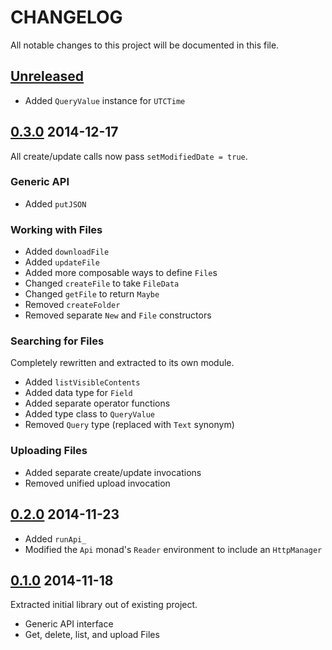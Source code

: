 # CHANGELOG

All notable changes to this project will be documented in this file.

## [Unreleased][]

- Added `QueryValue` instance for `UTCTime`

## [0.3.0][] 2014-12-17

All create/update calls now pass `setModifiedDate = true`.

### Generic API

- Added `putJSON`

### Working with Files

- Added `downloadFile`
- Added `updateFile`
- Added more composable ways to define `File`s
- Changed `createFile` to take `FileData`
- Changed `getFile` to return `Maybe`
- Removed `createFolder`
- Removed separate `New` and `File` constructors

### Searching for Files

Completely rewritten and extracted to its own module.

- Added `listVisibleContents`
- Added data type for `Field`
- Added separate operator functions
- Added type class to `QueryValue`
- Removed `Query` type (replaced with `Text` synonym)

### Uploading Files

- Added separate create/update invocations
- Removed unified upload invocation

## [0.2.0][] 2014-11-23

- Added `runApi_`
- Modified the `Api` monad's `Reader` environment to include an `HttpManager`

## [0.1.0][] 2014-11-18

Extracted initial library out of existing project.

- Generic API interface
- Get, delete, list, and upload Files

[unreleased]: https://github.com/pbrisbin/google-drive/compare/v0.3.0...HEAD
[0.3.0]: https://github.com/pbrisbin/google-drive/compare/v0.2.0...v0.3.0
[0.2.0]: https://github.com/pbrisbin/google-drive/compare/v0.1.0...v0.2.0
[0.1.0]: https://github.com/pbrisbin/google-drive/compare/978c8ab6...v0.1.0
